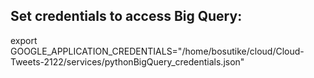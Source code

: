## Set credentials to access Big Query:
export GOOGLE_APPLICATION_CREDENTIALS="/home/bosutike/cloud/Cloud-Tweets-2122/services/pythonBigQuery_credentials.json"